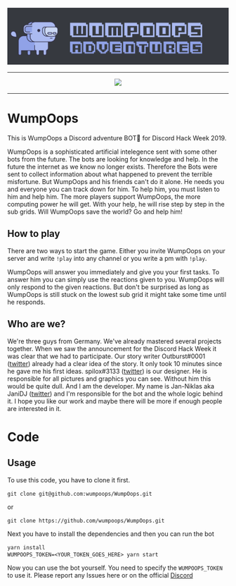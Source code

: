 ![WumpOops](assets/wumpoops_banner.png)

<hr />
<p align="center" >
<a href="https://discord.gg/wXpPBDW"><img src="https://discordapp.com/api/guilds/592079063695491122/widget.png"></a>
<p/>
<hr />

# WumpOops
This is WumpOops a Discord adventure BOT🤖 for Discord Hack Week 2019.

WumpOops is a sophisticated artificial intelegence sent with some other bots from the future. The bots are looking for knowledge and help. In the future the internet as we know no longer exists. Therefore the Bots were sent to collect information about what happened to prevent the terrible misfortune. But WumpOops and his friends can't do it alone. He needs you and everyone you can track down for him. To help him, you must listen to him and help him. The more players support WumpOops, the more computing power he will get. With your help, he will rise step by step in the sub grids. Will WumpOops save the world? Go and help him!

## How to play
There are two ways to start the game. Either you invite WumpOops on your server and write `!play` into any channel or you write a pm with `!play`.

WumpOops will answer you immediately and give you your first tasks. To answer him you can simply use the reactions given to you. WumpOops will only respond to the given reactions. But don't be surprised as long as WumpOops is still stuck on the lowest sub grid it might take some time until he responds.

## Who are we?
We're three guys from Germany. We've already mastered several projects together. When we saw the announcement for the Discord Hack Week it was clear that we had to participate. Our story writer Outburst#0001 ([twitter](https://twitter.com/Outburst3000)) already had a clear idea of the story. It only took 10 minutes since he gave me his first ideas. spilox#3133 ([twitter](https://twitter.com/spilox)) is our designer. He is responsible for all pictures and graphics you can see. Without him this would be quite dull. And I am the developer. My name is Jan-Niklas aka JaniDJ ([twitter](https://twitter.com/DerJ4ni)) and I'm responsible for the bot and the whole logic behind it. I hope you like our work and maybe there will be more if enough people are interested in it.

# Code
## Usage

To use this code, you have to clone it first.

```
git clone git@github.com:wumpoops/WumpOops.git
```

or

```
git clone https://github.com/wumpoops/WumpOops.git
```

Next you have to install the dependencies and then you can run the bot

```
yarn install
WUMPOOPS_TOKEN=<YOUR_TOKEN_GOES_HERE> yarn start
```

Now you can use the bot yourself. You need to specify the `WUMPOOPS_TOKEN` to use it. Please report any Issues here or on the official [Discord](https://discord.gg/wXpPBDW)
